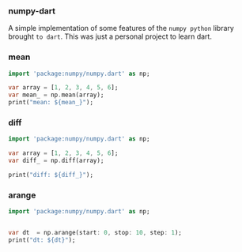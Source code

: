 ### numpy-dart
A simple implementation of some features of the `numpy python` library brought `to dart`. This was just a personal project to learn dart.


### mean
```dart
import 'package:numpy/numpy.dart' as np;

var array = [1, 2, 3, 4, 5, 6];
var mean_ = np.mean(array);
print("mean: ${mean_}");

```

### diff
```dart
import 'package:numpy/numpy.dart' as np;

var array = [1, 2, 3, 4, 5, 6];
var diff_ = np.diff(array);

print("diff: ${diff_}");
```

### arange
```dart
import 'package:numpy/numpy.dart' as np;


var dt  = np.arange(start: 0, stop: 10, step: 1);
print("dt: ${dt}");

```



